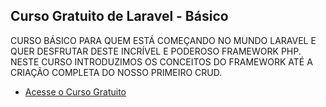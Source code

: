 ## Curso Gratuito de Laravel - Básico

CURSO BÁSICO PARA QUEM ESTÁ COMEÇANDO NO MUNDO LARAVEL E QUER DESFRUTAR DESTE INCRÍVEL E PODEROSO FRAMEWORK PHP. NESTE CURSO INTRODUZIMOS OS CONCEITOS DO FRAMEWORK ATÉ A CRIAÇÃO COMPLETA DO NOSSO PRIMEIRO CRUD.

- [Acesse o Curso Gratuito](https://academy.especializati.com.br/curso/laravel-53-basico-gratis)